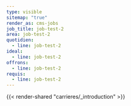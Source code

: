 ```yaml
---
type: visible
sitemap: "true"
render_as: cms-jobs
job_title: job-test-2
area: job-test-2
quotidien:
  - line: job-test-2
ideal:
  - line: job-test-2
offrons:
  - line: job-test-2
requis:
  - line: job-test-2
---
```

{{< render-shared "carrieres/_introduction" >}}